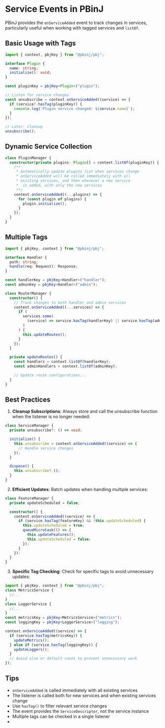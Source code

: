 # Service Events in PBinJ

PBinJ provides the `onServiceAdded` event to track changes in services, particularly useful when working with tagged services and `listOf`.

## Basic Usage with Tags

```typescript
import { context, pbjKey } from "@pbinj/pbj";

interface Plugin {
  name: string;
  initialize(): void;
}

const pluginKey = pbjKey<Plugin>("plugin");

// Listen for service changes
const unsubscribe = context.onServiceAdded((service) => {
  if (service?.hasTag(pluginKey)) {
    console.log(`Plugin service changed: ${service.name}`);
  }
});

// Later: cleanup
unsubscribe();
```

## Dynamic Service Collection

```typescript
class PluginManager {
  constructor(private plugins: Plugin[] = context.listOf(pluginKey)) {
    /**
     * Automatically update plugins list when services change
     * onServiceAdded will be called immediately with all
     * existing services, and then whenever a new service
     *  is added, with only the new services
     **/
    context.onServiceAdded((...plugins) => {
      for (const plugin of plugins) {
        plugin.initialize();
      }
    });
  }
}
```

## Multiple Tags

```typescript
import { pbjKey, context } from "@pbinj/pbj";

interface Handler {
  path: string;
  handle(req: Request): Response;
}

const handlerKey = pbjKey<Handler>("handler");
const adminKey = pbjKey<Handler>("admin");

class RouterManager {
  constructor() {
    // Track changes to both handler and admin services
    context.onServiceAdded((...services) => {
      if (
        services.some(
          (service) => service.hasTag(handlerKey) || service.hasTag(adminKey),
        )
      ) {
        this.updateRoutes();
      }
    });
  }

  private updateRoutes() {
    const handlers = context.listOf(handlerKey);
    const adminHandlers = context.listOf(adminKey);

    // Update route configurations...
  }
}
```

## Best Practices

1. **Cleanup Subscriptions**: Always store and call the unsubscribe function when the listener is no longer needed:

```typescript
class ServiceManager {
  private unsubscribe?: () => void;

  initialize() {
    this.unsubscribe = context.onServiceAdded((service) => {
      // Handle service changes
    });
  }

  dispose() {
    this.unsubscribe?.();
  }
}
```

2. **Efficient Updates**: Batch updates when handling multiple services:

```typescript
class FeatureManager {
  private updateScheduled = false;

  constructor() {
    context.onServiceAdded((service) => {
      if (service.hasTag(featureKey) && !this.updateScheduled) {
        this.updateScheduled = true;
        queueMicrotask(() => {
          this.updateFeatures();
          this.updateScheduled = false;
        });
      }
    });
  }
}
```

3. **Specific Tag Checking**: Check for specific tags to avoid unnecessary updates:

```typescript
import { pbjKey, context } from "@pbinj/pbj";
class MetricsService {
  //...
}
class LoggerService {
  //...
}
const metricsKey = pbjKey<MetricsService>("metrics");
const loggingKey = pbjKey<LoggerService>("logging");

context.onServiceAdded((service) => {
  if (service.hasTag(metricsKey)) {
    updateMetrics();
  } else if (service.hasTag(loggingKey)) {
    updateLoggers();
  }
  // Avoid else or default cases to prevent unnecessary work
});
```

## Tips

- `onServiceAdded` is called immediately with all existing services
- The listener is called both for new services and when existing services change
- Use `hasTag()` to filter relevant service changes
- The event provides the `ServiceDescriptor`, not the service instance
- Multiple tags can be checked in a single listener
-
